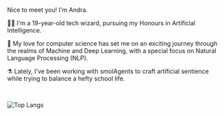 Nice to meet you! I'm Andra. <br/>

🧙‍♂️ I'm a 19-year-old tech wizard, pursuing my Honours in Artificial Intelligence. <br/>

🚀 My love for computer science has set me on an exciting journey through the realms of Machine and Deep Learning, with a special focus on Natural Language Processing (NLP). <br/>

⚗️ Lately, I've been working with smolAgents to craft artificial sentience while trying to balance a hefty school life. <br/>

<br/>

![Top Langs](https://github-readme-stats.vercel.app/api/top-langs/?username=DevaraAlandra&show_icons=true&locale=en&theme=tokyonight)
